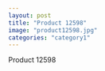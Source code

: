 ```yaml
---
layout: post
title: "Product 12598"
image: "product12598.jpg"
categories: "category1"
---
```

Product 12598
